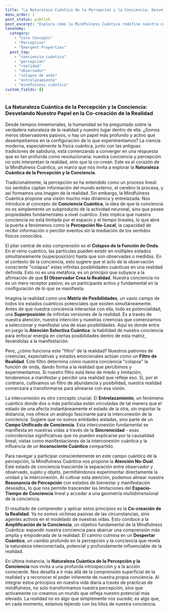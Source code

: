```yaml
---
title: "La Naturaleza Cuántica de la Percepción y la Conciencia: Desvelando Nuestro Papel en la Co-creación de la Realidad"
menu_order: 1
post_status: publish
post_excerpt: "Explora cómo la Mindfulness Cuántica redefine nuestra comprensión de la percepción y la conciencia. Este artículo profundiza en la idea de que somos co-creadores activos de nuestra realidad, influenciados por principios cuánticos como la superposición y el entrelazamiento, y cómo nuestra atención puede moldear lo que experimentamos, abriendo puertas a un despertar cuántico."
taxonomy:
  category:
    - "Core Concepts"
    - "Perception"
    - "Emergent Properties"
  post_tag:
    - "conciencia cuántica"
    - "percepción"
    - "realidad"
    - "observador"
    - "colapso de onda"
    - "entrelazamiento"
    - "mindfulness cuántica"
custom_fields: {}
---
```


### La Naturaleza Cuántica de la Percepción y la Conciencia: Desvelando Nuestro Papel en la Co-creación de la Realidad

Desde tiempos inmemoriales, la humanidad se ha preguntado sobre la verdadera naturaleza de la realidad y nuestro lugar dentro de ella. ¿Somos meros observadores pasivos, o hay un papel más profundo y activo que desempeñamos en la configuración de lo que experimentamos? La ciencia moderna, especialmente la física cuántica, junto con las antiguas tradiciones de sabiduría, está comenzando a converger en una respuesta que es tan profunda como revolucionaria: nuestra conciencia y percepción no solo interpretan la realidad, sino que la co-crean. Este es el corazón de la Mindfulness Cuántica, un marco que nos invita a explorar la **Naturaleza Cuántica de la Percepción y la Conciencia**.

Tradicionalmente, la percepción se ha entendido como un proceso lineal: los sentidos captan información del mundo externo, el cerebro la procesa, y así formamos una imagen de la realidad. Sin embargo, la Mindfulness Cuántica propone una visión mucho más dinámica y entrelazada. Nos introduce al concepto de **Conciencia Cuántica**, la idea de que la conciencia no es simplemente un subproducto de la actividad neuronal, sino que posee propiedades fundamentales a nivel cuántico. Esto implica que nuestra conciencia no está limitada por el espacio y el tiempo lineales, lo que abre la puerta a fenómenos como la **Percepción No-Local**, la capacidad de recibir información o percibir eventos sin la mediación de los sentidos físicos conocidos.

El pilar central de esta comprensión es el **Colapso de la Función de Onda**. En el reino cuántico, las partículas pueden existir en múltiples estados simultáneamente (superposición) hasta que son observadas o medidas. En el contexto de la conciencia, esto sugiere que el acto de la observación consciente "colapsa" estas infinitas posibilidades cuánticas en una realidad definida. Esto no es una metáfora; es un principio que subyace a la afirmación de que **El Observador Crea la Realidad**. Nuestra conciencia no es un mero receptor pasivo; es un participante activo y fundamental en la configuración de lo que se manifiesta.

Imagina la realidad como una **Matriz de Posibilidades**, un vasto campo de todos los estados cuánticos potenciales que existen simultáneamente. Antes de que nuestra conciencia interactúe con ella, todo es potencialidad, una **Superposición** de infinitas versiones de la realidad. Es a través de nuestra atención, nuestra intención y nuestras creencias que comenzamos a seleccionar y manifestar una de esas posibilidades. Aquí es donde entra en juego la **Atención Selectiva Cuántica**: la habilidad de nuestra conciencia para enfocar energía en ciertas posibilidades dentro de esta matriz, llevándolas a la manifestación.

Pero, ¿cómo funciona este "filtro" de la realidad? Nuestros patrones de creencias, expectativas y estados emocionales actúan como un **Filtro de Realidad**. Este filtro determina cómo nuestra conciencia "colapsa" la función de onda, dando forma a la realidad que percibimos y experimentamos. Si nuestro filtro está lleno de miedo y limitación, tenderemos a manifestar y percibir una realidad que refleje eso. Si, por el contrario, cultivamos un filtro de abundancia y posibilidad, nuestra realidad comenzará a transformarse para alinearse con esa visión.

La interconexión es otro concepto crucial. El **Entrelazamiento**, un fenómeno cuántico donde dos o más partículas están vinculadas de tal manera que el estado de una afecta instantáneamente el estado de la otra, sin importar la distancia, nos ofrece un análogo fascinante para la interconexión de la conciencia. Sugiere que no somos entidades aisladas, sino parte de un **Campo Unificado de Conciencia**. Esta interconexión fundamental se manifiesta en nuestras vidas a través de la **Sincronicidad** – esas coincidencias significativas que no pueden explicarse por la causalidad lineal, vistas como manifestaciones de la interconexión cuántica y la influencia de un **Inconsciente Cuántico** compartido.

Para navegar y participar conscientemente en este campo cuántico de la percepción, la Mindfulness Cuántica nos propone la **Atención No-Dual**. Este estado de conciencia trasciende la separación entre observador y observado, sujeto y objeto, permitiéndonos experimentar directamente la unidad y la interconexión. Al cultivar esta atención, podemos alinear nuestra **Resonancia de Percepción** con estados de bienestar y manifestación deseados, lo que nos permite trascender las limitaciones del **Espacio-Tiempo de Conciencia** lineal y acceder a una geometría multidimensional de la conciencia.

El resultado de comprender y aplicar estos principios es la **Co-creación de la Realidad**. Ya no somos víctimas pasivas de las circunstancias, sino agentes activos en el modelado de nuestras vidas. Esto conduce a la **Amplificación de la Conciencia**, un objetivo fundamental de la Mindfulness Cuántica: expandir nuestra conciencia para abarcar una comprensión más amplia y empoderada de la realidad. El camino culmina en un **Despertar Cuántico**, un cambio profundo en la percepción y la conciencia que revela la naturaleza interconectada, potencial y profundamente influenciable de la realidad.

En última instancia, la **Naturaleza Cuántica de la Percepción y la Conciencia** nos invita a una profunda introspección y a la acción consciente. Nos desafía a ir más allá de la comprensión superficial de la realidad y a reconocer el poder inherente de nuestra propia conciencia. Al integrar estos principios en nuestra vida diaria a través de prácticas de mindfulness, no solo transformamos nuestra percepción, sino que activamente co-creamos un mundo que refleja nuestro potencial más elevado. La realidad no es algo que simplemente nos sucede; es algo que, en cada momento, estamos tejiendo con los hilos de nuestra conciencia.